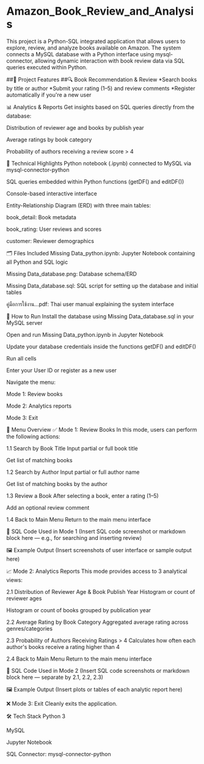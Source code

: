 # Amazon_Book_Review_and_Analysis
This project is a Python-SQL integrated application that allows users to explore, review, and analyze books available on Amazon. The system connects a MySQL database with a Python interface using mysql-connector, allowing dynamic interaction with book review data via SQL queries executed within Python.

##🔧 Project Features
##🔍 Book Recommendation & Review
*Search books by title or author
*Submit your rating (1–5) and review comments
*Register automatically if you're a new user

📊 Analytics & Reports
Get insights based on SQL queries directly from the database:

Distribution of reviewer age and books by publish year

Average ratings by book category

Probability of authors receiving a review score > 4

🧩 Technical Highlights
Python notebook (.ipynb) connected to MySQL via mysql-connector-python

SQL queries embedded within Python functions (getDF() and editDF())

Console-based interactive interface

Entity-Relationship Diagram (ERD) with three main tables:

book_detail: Book metadata

book_rating: User reviews and scores

customer: Reviewer demographics

🗂️ Files Included
Missing Data_python.ipynb: Jupyter Notebook containing all Python and SQL logic

Missing Data_database.png: Database schema/ERD

Missing Data_database.sql: SQL script for setting up the database and initial tables

คู่มือการใช้งาน...pdf: Thai user manual explaining the system interface

🚀 How to Run
Install the database using Missing Data_database.sql in your MySQL server

Open and run Missing Data_python.ipynb in Jupyter Notebook

Update your database credentials inside the functions getDF() and editDF()

Run all cells

Enter your User ID or register as a new user

Navigate the menu:

Mode 1: Review books

Mode 2: Analytics reports

Mode 3: Exit

🧭 Menu Overview
✅ Mode 1: Review Books
In this mode, users can perform the following actions:

1.1 Search by Book Title
Input partial or full book title

Get list of matching books

1.2 Search by Author
Input partial or full author name

Get list of matching books by the author

1.3 Review a Book
After selecting a book, enter a rating (1–5)

Add an optional review comment

1.4 Back to Main Menu
Return to the main menu interface

🔹 SQL Code Used in Mode 1
(Insert SQL code screenshot or markdown block here — e.g., for searching and inserting review)

🖼️ Example Output
(Insert screenshots of user interface or sample output here)

📈 Mode 2: Analytics Reports
This mode provides access to 3 analytical views:

2.1 Distribution of Reviewer Age & Book Publish Year
Histogram or count of reviewer ages

Histogram or count of books grouped by publication year

2.2 Average Rating by Book Category
Aggregated average rating across genres/categories

2.3 Probability of Authors Receiving Ratings > 4
Calculates how often each author's books receive a rating higher than 4

2.4 Back to Main Menu
Return to the main menu interface

🔹 SQL Code Used in Mode 2
(Insert SQL code screenshots or markdown block here — separate by 2.1, 2.2, 2.3)

🖼️ Example Output
(Insert plots or tables of each analytic report here)

❌ Mode 3: Exit
Cleanly exits the application.

🛠️ Tech Stack
Python 3

MySQL

Jupyter Notebook

SQL Connector: mysql-connector-python
